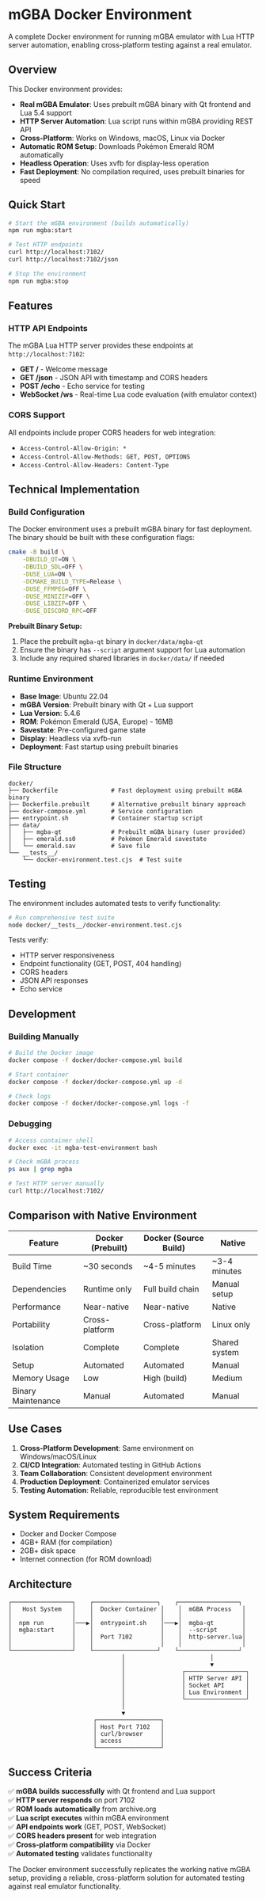 # mGBA Docker Environment

A complete Docker environment for running mGBA emulator with Lua HTTP server automation, enabling cross-platform testing against a real emulator.

## Overview

This Docker environment provides:
- **Real mGBA Emulator**: Uses prebuilt mGBA binary with Qt frontend and Lua 5.4 support
- **HTTP Server Automation**: Lua script runs within mGBA providing REST API
- **Cross-Platform**: Works on Windows, macOS, Linux via Docker
- **Automatic ROM Setup**: Downloads Pokémon Emerald ROM automatically
- **Headless Operation**: Uses xvfb for display-less operation
- **Fast Deployment**: No compilation required, uses prebuilt binaries for speed

## Quick Start

```bash
# Start the mGBA environment (builds automatically)
npm run mgba:start

# Test HTTP endpoints
curl http://localhost:7102/
curl http://localhost:7102/json

# Stop the environment
npm run mgba:stop
```

## Features

### HTTP API Endpoints

The mGBA Lua HTTP server provides these endpoints at `http://localhost:7102`:

- **GET /** - Welcome message
- **GET /json** - JSON API with timestamp and CORS headers
- **POST /echo** - Echo service for testing
- **WebSocket /ws** - Real-time Lua code evaluation (with emulator context)

### CORS Support

All endpoints include proper CORS headers for web integration:
- `Access-Control-Allow-Origin: *`
- `Access-Control-Allow-Methods: GET, POST, OPTIONS`
- `Access-Control-Allow-Headers: Content-Type`

## Technical Implementation

### Build Configuration

The Docker environment uses a prebuilt mGBA binary for fast deployment. The binary should be built with these configuration flags:

```bash
cmake -B build \
    -DBUILD_QT=ON \
    -DBUILD_SDL=OFF \
    -DUSE_LUA=ON \
    -DCMAKE_BUILD_TYPE=Release \
    -DUSE_FFMPEG=OFF \
    -DUSE_MINIZIP=OFF \
    -DUSE_LIBZIP=OFF \
    -DUSE_DISCORD_RPC=OFF
```

**Prebuilt Binary Setup:**
1. Place the prebuilt `mgba-qt` binary in `docker/data/mgba-qt`
2. Ensure the binary has `--script` argument support for Lua automation
3. Include any required shared libraries in `docker/data/` if needed

### Runtime Environment

- **Base Image**: Ubuntu 22.04
- **mGBA Version**: Prebuilt binary with Qt + Lua support  
- **Lua Version**: 5.4.6
- **ROM**: Pokémon Emerald (USA, Europe) - 16MB
- **Savestate**: Pre-configured game state
- **Display**: Headless via xvfb-run
- **Deployment**: Fast startup using prebuilt binaries

### File Structure

```
docker/
├── Dockerfile               # Fast deployment using prebuilt mGBA binary
├── Dockerfile.prebuilt      # Alternative prebuilt binary approach  
├── docker-compose.yml       # Service configuration
├── entrypoint.sh            # Container startup script
├── data/
│   ├── mgba-qt              # Prebuilt mGBA binary (user provided)
│   ├── emerald.ss0          # Pokémon Emerald savestate
│   └── emerald.sav          # Save file
└── __tests__/
    └── docker-environment.test.cjs  # Test suite
```

## Testing

The environment includes automated tests to verify functionality:

```bash
# Run comprehensive test suite
node docker/__tests__/docker-environment.test.cjs
```

Tests verify:
- HTTP server responsiveness
- Endpoint functionality (GET, POST, 404 handling)
- CORS headers
- JSON API responses
- Echo service

## Development

### Building Manually

```bash
# Build the Docker image
docker compose -f docker/docker-compose.yml build

# Start container
docker compose -f docker/docker-compose.yml up -d

# Check logs
docker compose -f docker/docker-compose.yml logs -f
```

### Debugging

```bash
# Access container shell
docker exec -it mgba-test-environment bash

# Check mGBA process
ps aux | grep mgba

# Test HTTP server manually
curl http://localhost:7102/
```

## Comparison with Native Environment

| Feature | Docker (Prebuilt) | Docker (Source Build) | Native |
|---------|-------|------------|--------|
| Build Time | ~30 seconds | ~4-5 minutes | ~3-4 minutes |
| Dependencies | Runtime only | Full build chain | Manual setup |
| Performance | Near-native | Near-native | Native |
| Portability | Cross-platform | Cross-platform | Linux only |
| Isolation | Complete | Complete | Shared system |
| Setup | Automated | Automated | Manual |
| Memory Usage | Low | High (build) | Medium |
| Binary Maintenance | Manual | Automated | Manual |

## Use Cases

1. **Cross-Platform Development**: Same environment on Windows/macOS/Linux
2. **CI/CD Integration**: Automated testing in GitHub Actions
3. **Team Collaboration**: Consistent development environment
4. **Production Deployment**: Containerized emulator services
5. **Testing Automation**: Reliable, reproducible test environment

## System Requirements

- Docker and Docker Compose
- 4GB+ RAM (for compilation)
- 2GB+ disk space
- Internet connection (for ROM download)

## Architecture

```
┌─────────────────┐    ┌──────────────────┐    ┌─────────────────┐
│   Host System   │    │  Docker Container │    │  mGBA Process   │
│                 │    │                   │    │                 │
│  npm run        │───▶│  entrypoint.sh    │───▶│  mgba-qt        │
│  mgba:start     │    │                   │    │  --script       │
│                 │    │  Port 7102        │    │  http-server.lua│
│                 │    │                   │    │                 │
└─────────────────┘    └──────────────────┘    └─────────────────┘
                                │                        │
                                │                        ▼
                                │                ┌─────────────────┐
                                │                │ HTTP Server API │
                                │                │ Socket API      │
                                │                │ Lua Environment │
                                │                └─────────────────┘
                                │
                                ▼
                        ┌──────────────────┐
                        │ Host Port 7102   │
                        │ curl/browser     │
                        │ access           │
                        └──────────────────┘
```

## Success Criteria

✅ **mGBA builds successfully** with Qt frontend and Lua support  
✅ **HTTP server responds** on port 7102  
✅ **ROM loads automatically** from archive.org  
✅ **Lua script executes** within mGBA environment  
✅ **API endpoints work** (GET, POST, WebSocket)  
✅ **CORS headers present** for web integration  
✅ **Cross-platform compatibility** via Docker  
✅ **Automated testing** validates functionality  

The Docker environment successfully replicates the working native mGBA setup, providing a reliable, cross-platform solution for automated testing against real emulator functionality.
